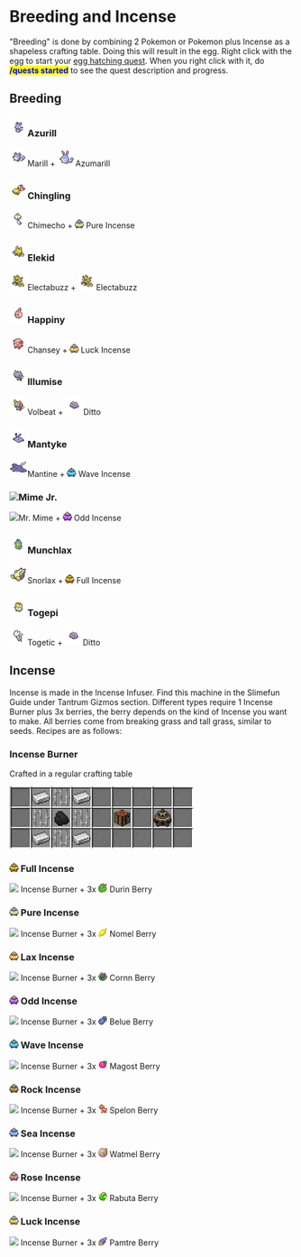 # Breeding and Incense

"Breeding" is done by combining 2 Pokemon or Pokemon plus Incense as a shapeless crafting table. Doing this will result in the egg. Right click with the egg to start your [egg hatching quest](https://app.gitbook.com/s/ds7aHdIFHflqDb6wMwxU/\~/changes/Yu6gjmQSJISRVKY2bt2N/general/server-resource-pack/pokemon/quests#undefined). When you right click with it, do <mark style="color:blue;">**/quests started**</mark> to see the quest description and progress.

## Breeding

### ![](../../../.gitbook/assets/350azurill.png)Azurill

![](../../../.gitbook/assets/183marill.png)Marill + ![](../../../.gitbook/assets/184azumarill.png)Azumarill

### ![](../../../.gitbook/assets/486chingling.png)Chingling

![](../../../.gitbook/assets/411chimecho.png)Chimecho + ![](../../../.gitbook/assets/pureincense.png) Pure Incense

### ![](../../../.gitbook/assets/239elekid.png)Elekid

![](../../../.gitbook/assets/125electabuzz.png)Electabuzz + ![](../../../.gitbook/assets/125electabuzz.png)Electabuzz

### ![](../../../.gitbook/assets/493happiny.png)Happiny

![](../../../.gitbook/assets/113chansey.png)Chansey + ![](../../../.gitbook/assets/luckincense.png) Luck Incense

### ![](../../../.gitbook/assets/387illumise.png)Illumise

![](../../../.gitbook/assets/386volbeat.png)Volbeat + ![](../../../.gitbook/assets/132ditto.png)Ditto

### ![](../../../.gitbook/assets/511mantyke.png)Mantyke

![](../../../.gitbook/assets/226mantine.png)Mantine + ![](../../../.gitbook/assets/waveincense.png) Wave Incense

### ![](../../../.gitbook/assets/492mime\_jr.png)Mime Jr.

![](../../../.gitbook/assets/122mr\_mime.png)Mr. Mime + ![](../../../.gitbook/assets/oddincense.png) Odd Incense

### ![](../../../.gitbook/assets/499munchlax.png)Munchlax

![](../../../.gitbook/assets/143snorlax.png)Snorlax + ![](../../../.gitbook/assets/fullincense.png) Full Incense

### ![](../../../.gitbook/assets/175togepi.png)Togepi

![](../../../.gitbook/assets/176togetic.png)Togetic + ![](../../../.gitbook/assets/132ditto.png)Ditto

## Incense

Incense is made in the Incense Infuser. Find this machine in the Slimefun Guide under Tantrum Gizmos section. Different types require 1 Incense Burner plus 3x berries, the berry depends on the kind of Incense you want to make. All berries come from breaking grass and tall grass, similar to seeds. Recipes are as follows:

### Incense Burner

Crafted in a regular crafting table

![](<../../../.gitbook/assets/incense burner recipe.png>)

### ![](../../../.gitbook/assets/fullincense.png) Full Incense

![](../../../.gitbook/assets/incense\_burner.png) Incense Burner + 3x ![](../../../.gitbook/assets/durinberry.png) Durin Berry

### ![](../../../.gitbook/assets/pureincense.png) Pure Incense

![](../../../.gitbook/assets/incense\_burner.png) Incense Burner + 3x ![](../../../.gitbook/assets/nomelberry.png) Nomel Berry

### ![](../../../.gitbook/assets/laxincense.png) Lax Incense

![](../../../.gitbook/assets/incense\_burner.png) Incense Burner + 3x ![](../../../.gitbook/assets/cornnberry.png) Cornn Berry

### ![](../../../.gitbook/assets/oddincense.png) Odd Incense

![](../../../.gitbook/assets/incense\_burner.png) Incense Burner + 3x ![](../../../.gitbook/assets/belueberry.png) Belue Berry

### ![](../../../.gitbook/assets/waveincense.png) Wave Incense

![](../../../.gitbook/assets/incense\_burner.png) Incense Burner + 3x ![](../../../.gitbook/assets/magostberry.png) Magost Berry

### ![](../../../.gitbook/assets/rockincense.png) Rock Incense

![](../../../.gitbook/assets/incense\_burner.png) Incense Burner + 3x ![](../../../.gitbook/assets/spelonberry.png) Spelon Berry

### ![](../../../.gitbook/assets/seaincense.png) Sea Incense

![](../../../.gitbook/assets/incense\_burner.png) Incense Burner + 3x ![](../../../.gitbook/assets/watmelberry.png) Watmel Berry

### ![](../../../.gitbook/assets/roseincense.png) Rose Incense

![](../../../.gitbook/assets/incense\_burner.png) Incense Burner + 3x ![](../../../.gitbook/assets/rabutaberry.png) Rabuta Berry

### ![](../../../.gitbook/assets/luckincense.png) Luck Incense

![](../../../.gitbook/assets/incense\_burner.png) Incense Burner + 3x ![](../../../.gitbook/assets/pamtreberry.png) Pamtre Berry
